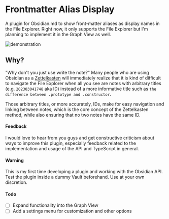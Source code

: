 # Frontmatter Alias Display
A plugin for Obsidian.md to show front-matter aliases as display names in the File Explorer. Right now, it only supports the File Explorer but I'm planning to implement it in the Graph View as well.

![demonstration](vscode-local:/frontmatter-alias-display.gif)

## Why?
"Why don't you just use write the note?" 
Many people who are using Obsidian as a [Zettelkasten](https://zettelkasten.de/) will immediately realize that it is kind of difficult to navigate the File Explorer when all you see are notes with arbitrary titles (e.g. `202303041748` aka ID) instead of a more informative title such as `the difference between .prototype and .constructor`.

Those arbitrary titles, or more accurately, IDs, make for easy navigation and linking between notes, which is the core concept of the Zettelkasten method, while also ensuring that no two notes have the same ID.

#### Feedback
I would love to hear from you guys and get constructive criticism about ways to improve this plugin, especially feedback related to the implementation and usage of the API and TypeScript in general.

#### Warning
This is my first time developing a plugin and working with the Obsidian API. Test the plugin inside a dummy Vault beforehand. Use at your own discretion.

#### Todo
- [ ] Expand functionality into the Graph View
- [ ] Add a settings menu for customization and other options